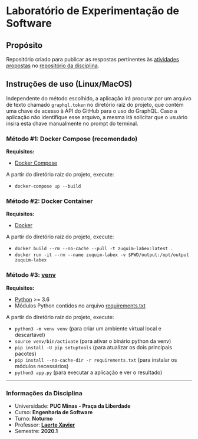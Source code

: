 # Laboratório de Experimentação de Software

## Propósito
Repositório criado para publicar as respostas pertinentes às [atividades 
propostas](https://github.com/xavierlaerte/labex-20.1/blob/master/labs/lab02.md) 
 no [repositório da disciplina](https://github.com/xavierlaerte/labex-20.1).

## Instruções de uso (Linux/MacOS)
Independente do método escolhido, a aplicação irá procurar por um arquivo de 
texto chamado `graphql.token` no diretório raíz do projeto, que contém uma chave 
de acesso à API do GitHub para o uso do GraphQL. Caso a aplicação não 
identifique esse arquivo, a mesma irá solicitar que o usuário insira esta chave 
manualmente no prompt do terminal.

### Método #1: Docker Compose (recomendado)

**Requisitos:**
- [Docker Compose](https://docs.docker.com/compose/install/)

A partir do diretório raíz do projeto, execute:

- `docker-compose up --build`

### Método #2: Docker Container

**Requisitos:**
- [Docker](https://docs.docker.com/install/#supported-platforms)

A partir do diretório raíz do projeto, execute:

- `docker build --rm --no-cache --pull -t zuquim-labex:latest .`
- `docker run -it --rm --name zuquim-labex -v $PWD/output:/opt/output zuquim-labex`

### Método #3: [venv](https://docs.python.org/3.7/library/venv.html)

**Requisitos:**
- [Python](https://www.python.org/downloads/) >= 3.6
- Módulos Python contidos no arquivo 
[requirements.txt](https://github.com/Zuquim/smelly-octopus/blob/master/requirements.txt)

A partir do diretório raíz do projeto, execute:

- `python3 -m venv venv` (para criar um ambiente virtual local e descartável)
- `source venv/bin/activate` (para ativar o binário python da venv)
- `pip install -U pip setuptools` (para atualizar os dois principais pacotes)
- `pip install --no-cache-dir -r requirements.txt` (para instalar os módulos 
necessários)
- `python3 app.py` (para executar a aplicação e ver o resultado)

___
### Informações da Disciplina
* Universidade: **PUC Minas - Praça da Liberdade**
* Curso: **Engenharia de Software**
* Turno: **Noturno**
* Professor: **[Laerte Xavier](https://github.com/xavierlaerte)**  
* Semestre: **2020.1**
